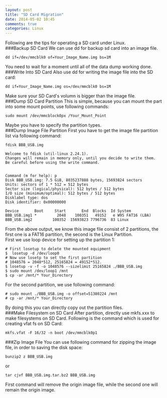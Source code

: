 ```yaml
---
layout: post
title: "SD Card Migration"
date: 2014-05-02 10:45
comments: true
categories: Linux
---
```

Following are the tips for operating a SD card under Linux.     
###Backup SD Card
We can use dd for backup sd card into an image file.    

```
dd if=/dev/mmcblk0 of=Your_Image_Name.img bs=1M

```
You need to wait for a moment until all of the data dump working done.    
###Write Into SD Card
Also use dd for writing the image file into the SD card:    

```
dd if=Your_Image_Name.img os=/dev/mmcblk0 bs=1M

```
Make sure your SD Card's volumn is bigger than the image file.     
###Dump SD Card Partition
This is simple, because you can mount the part into some mount points, use following commands:    

```
sudo mount /dev/mmcblock0px /Your_Mount_Point

```
Maybe you have to specify the partition types.    
###Dump Image File Partition
First you have to get the image file partition list via following command:     

```
fdisk BBB_USB.img 

Welcome to fdisk (util-linux 2.24.1).
Changes will remain in memory only, until you decide to write them.
Be careful before using the write command.


Command (m for help): p
Disk BBB_USB.img: 7.5 GiB, 8035237888 bytes, 15693824 sectors
Units: sectors of 1 * 512 = 512 bytes
Sector size (logical/physical): 512 bytes / 512 bytes
I/O size (minimum/optimal): 512 bytes / 512 bytes
Disklabel type: dos
Disk identifier: 0x00000000

Device       Boot     Start       End  Blocks  Id System
BBB_USB.img1 *         2048    100351   49152   e W95 FAT16 (LBA)
BBB_USB.img2         100352  15693823 7796736  83 Linux

```
From the above output, we know this image file consist of 2 partitions, the first one is a FAT16 partition, the second is the Linux Partition.     
First we use loop device for setting up the partition 1:    

```
# First losetup to delete the mounted equipment
$  losetup -d /dev/loop0
# Now use losetp to set the first partition
# 1048576 = 2048*512, 25165824 = 49152*512. 
$ losetup -v -f -o 1048576 --sizelimit 25165824 ./BBB_USB.img
$ sudo mount /dev/loop1 /mnt
$ cp -ar /mnt/* Your_Directory

```
For the second partition, we use following command:    

```
# sudo mount ./BBB_USB.img -o offset=51380224 /mnt
# cp -ar /mnt/* Your_Directory

```
By doing this you can directly copy out the partition files.    
###Make Filesystem on SD Card
After partition, directly use mkfs.xxx to make filesystems on SD Card. Following is the command which is used for creating vfat fs on SD Card:       

```
mkfs.vfat -F 16/32 -n boot /dev/mmcblk0p1

```
###Zip Image File
You can use following command for zipping the image file, in order to saving the disk space:    

```
bunzip2 z BBB_USB.img

```
or

```
tar cjvf BBB_USB.img.tar.bz2 BBB_USB.img

```
First command will remove the origin image file, while the second one will remain the origin image.    
